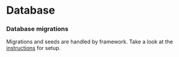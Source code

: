 # Database

### Database migrations

Migrations and seeds are handled by framework. Take a look at the [instructions](../instructions/README.md) for setup.
